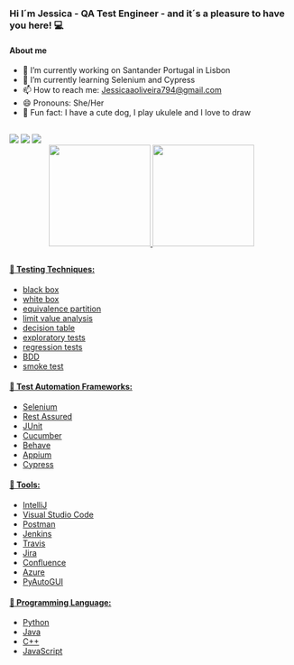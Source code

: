 ### Hi I´m Jessica - QA Test Engineer - and it´s a pleasure to have you here! 💻
#### About me ####
- 🔭 I’m currently working on Santander Portugal in Lisbon
- 🌱 I’m currently learning Selenium and Cypress
- 📫 How to reach me: Jessicaaoliveira794@gmail.com
- 😄 Pronouns: She/Her
- 🐾 Fun fact: I have a cute dog, I play ukulele and I love to draw

##
  
<div>
  <a href = "mailto:jessicaaoliveira794@gmail.com"><img src="https://img.shields.io/badge/Gmail-D14836?style=for-the-badge&logo=gmail&logoColor=white" target="_blank"></a>
  <a href="https://www.linkedin.com/in/jessicaoliveira26/" target="_blank"><img src="https://img.shields.io/badge/-LinkedIn-%230077B5?style=for-the-badge&logo=linkedin&logoColor=white" target="_blank"></a>
  <a href="mailto:jessicaluana2693@hotmail.com" target="_blank"><img src="https://img.shields.io/badge/Microsoft_Outlook-0078D4?style=for-the-badge&logo=microsoft-outlook&logoColor=white" target="_blank"></a>
</div>
<div align="center">
  <a href="https://github.com/Jessicaluana2693">
  <img height="180em" src="https://github-readme-stats.vercel.app/api?username=Jessicaluana2693&show_icons=true&theme=tokyonight&include_all_commits=true&count_private=true"/>
  <img height="180em" src="https://github-readme-stats.vercel.app/api/top-langs/?username=Jessicaluana2693&layout=compact&langs_count=7&theme=tokyonight"/>
</div>
  
 ##
  
#### 🐞 Testing Techniques: ####
  - black box
  - white box
  - equivalence partition
  - limit value analysis
  - decision table
  - exploratory tests
  - regression tests
  - BDD
  - smoke test
#### 🐞 Test Automation Frameworks: ####
  - Selenium
  - Rest Assured
  - JUnit
  - Cucumber
  - Behave
  - Appium
  - Cypress
#### 🐞 Tools: ####
  - IntelliJ
  - Visual Studio Code
  - Postman
  - Jenkins
  - Travis
  - Jira
  - Confluence
  - Azure
  - PyAutoGUI
#### 🐞 Programming Language: ####
  - Python
  - Java
  - C++
  - JavaScript
  
 
